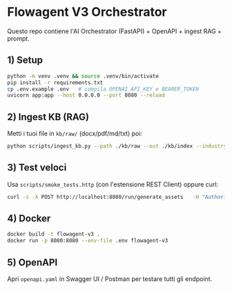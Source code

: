 # Flowagent V3 Orchestrator

Questo repo contiene l'AI Orchestrator (FastAPI) + OpenAPI + ingest RAG + prompt.

## 1) Setup

```bash
python -m venv .venv && source .venv/bin/activate
pip install -r requirements.txt
cp .env.example .env   # compila OPENAI_API_KEY e BEARER_TOKEN
uvicorn app:app --host 0.0.0.0 --port 8080 --reload
```

## 2) Ingest KB (RAG)

Metti i tuoi file in `kb/raw/` (docx/pdf/md/txt) poi:

```bash
python scripts/ingest_kb.py --path ./kb/raw --out ./kb/index --industry retail --role CIO --lang it
```

## 3) Test veloci

Usa `scripts/smoke_tests.http` (con l'estensione REST Client) oppure curl:

```bash
curl -s -X POST http://localhost:8080/run/generate_assets   -H "Authorization: Bearer your_orchestrator_secret"   -H "Content-Type: application/json"   -d '{"mode":"AE","level":"Advanced","language":"it","persona_id":"fashion_cio"}'
```

## 4) Docker

```bash
docker build -t flowagent-v3 .
docker run -p 8080:8080 --env-file .env flowagent-v3
```

## 5) OpenAPI

Apri `openapi.yaml` in Swagger UI / Postman per testare tutti gli endpoint.
